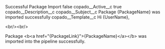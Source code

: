 <?xml version="1.0" encoding="UTF-8"?>
<CustomMetadata xmlns="http://soap.sforce.com/2006/04/metadata" xmlns:xsi="http://www.w3.org/2001/XMLSchema-instance" xmlns:xsd="http://www.w3.org/2001/XMLSchema">
    <label>Successful Package Import</label>
    <protected>false</protected>
    <values>
        <field>copado__Active__c</field>
        <value xsi:type="xsd:boolean">true</value>
    </values>
    <values>
        <field>copado__Description__c</field>
        <value xsi:nil="true"/>
    </values>
    <values>
        <field>copado__Subject__c</field>
        <value xsi:type="xsd:string">Package {PackageName} was imported successfully</value>
    </values>
    <values>
        <field>copado__Template__c</field>
        <value xsi:type="xsd:string">Hi {UserName},

&lt;br/&gt;&lt;br/&gt;

Package &lt;b&lt;a href=&quot;{PackageLink}&quot;&gt;{PackageName}&lt;/a&gt;&lt;/b&gt; was imported into the pipeline successfully.</value>
    </values>
</CustomMetadata>
